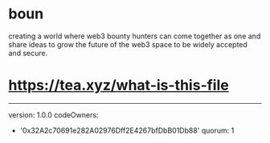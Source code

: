 # boun
creating  a world where web3 bounty hunters can come together as one and share ideas to grow the future of the web3 space to be widely accepted and secure.
# https://tea.xyz/what-is-this-file
---
version: 1.0.0
codeOwners:
  - '0x32A2c70691e282A02976Dff2E4267bfDbB01Db88'
quorum: 1
